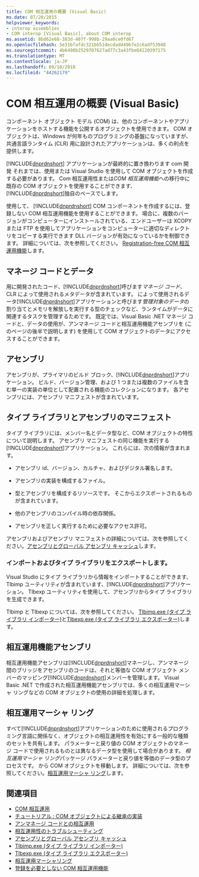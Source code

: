 ```yaml
---
title: COM 相互運用の概要 (Visual Basic)
ms.date: 07/20/2015
helpviewer_keywords:
- interop assemblies
- COM interop [Visual Basic], about COM interop
ms.assetid: 8bd62e68-383d-407f-998b-29aa0ce0fd67
ms.openlocfilehash: 5e31bfafdc321bb514ecdadd49b7e2c6adf53948
ms.sourcegitcommit: 4b6490b2529707627ad77c3a43fbe64120397175
ms.translationtype: MT
ms.contentlocale: ja-JP
ms.lasthandoff: 09/10/2018
ms.locfileid: "44262179"
---
```

# <a name="introduction-to-com-interop-visual-basic"></a>COM 相互運用の概要 (Visual Basic)
コンポーネント オブジェクト モデル (COM) は、他のコンポーネントやアプリケーションをホストする機能を公開するオブジェクトを使用できます。 COM オブジェクトは、Windows が何年ものプログラミングの基盤になっていますが、共通言語ランタイム (CLR) 用に設計されたアプリケーションは、多くの利点を提供します。  
  
 [!INCLUDE[dnprdnshort](~/includes/dnprdnshort-md.md)] アプリケーションが最終的に置き換わります com 開発 それまでは、使用または Visual Studio を使用して COM オブジェクトを作成する必要があります。 Com 相互運用性または*COM 相互運用機能*への移行中に既存の COM オブジェクトを使用することができます、[!INCLUDE[dnprdnshort](~/includes/dnprdnshort-md.md)]独自のペースでします。  
  
 使用して、 [!INCLUDE[dnprdnshort](~/includes/dnprdnshort-md.md)] COM コンポーネントを作成するには、登録しない COM 相互運用機能を使用することができます。 場合に、複数のバージョンがコンピューターにインストールされている、エンドユーザーは XCOPY または FTP を使用してアプリケーションをコンピューターに適切なディレクトリをコピーする実行できます DLL バージョンが有効になっているかを制御できます。 詳細については、次を参照してください。 [Registration-free COM 相互運用機能](../../../framework/interop/registration-free-com-interop.md)します。  
  
## <a name="managed-code-and-data"></a>マネージ コードとデータ  
 用に開発されたコード、[!INCLUDE[dnprdnshort](~/includes/dnprdnshort-md.md)]呼びます*マネージ コード*、CLR によって使用されるメタデータが含まれています。 によって使用されるデータ[!INCLUDE[dnprdnshort](~/includes/dnprdnshort-md.md)]アプリケーションと呼びます*管理対象のデータ*の割り当てとメモリを解放しを実行する型のチェックなど、ランタイムがデータに関連するタスクを管理するためです。 既定では、Visual Basic .NET マネージ コードと、データの使用が、アンマネージ コードと相互運用機能アセンブリを (このページの後半で説明します) を使用して COM オブジェクトのデータにアクセスすることができます。  
  
## <a name="assemblies"></a>アセンブリ  
 アセンブリが、プライマリのビルド ブロック、[!INCLUDE[dnprdnshort](~/includes/dnprdnshort-md.md)]アプリケーション。 ビルド、バージョン管理、および 1 つまたは複数のファイルを含む単一の実装の単位として配置される機能のコレクションになります。 各アセンブリには、アセンブリ マニフェストが含まれています。  
  
## <a name="type-libraries-and-assembly-manifests"></a>タイプ ライブラリとアセンブリのマニフェスト  
 タイプ ライブラリには、メンバー名とデータ型など、COM オブジェクトの特性について説明します。 アセンブリ マニフェストの同じ機能を実行する[!INCLUDE[dnprdnshort](~/includes/dnprdnshort-md.md)]アプリケーション。 これらには、次の情報が含まれます。  
  
-   アセンブリ id、バージョン、カルチャ、およびデジタル署名します。  
  
-   アセンブリの実装を構成するファイル。  
  
-   型とアセンブリを構成するリソースです。 そこからエクスポートされるものが含まれています。  
  
-   他のアセンブリのコンパイル時の依存関係。  
  
-   アセンブリを正しく実行するために必要なアクセス許可。  
  
 アセンブリおよびアセンブリ マニフェストの詳細については、次を参照してください。[アセンブリとグローバル アセンブリ キャッシュ](../../../visual-basic/programming-guide/concepts/assemblies-gac/index.md)します。  
  
### <a name="importing-and-exporting-type-libraries"></a>インポートおよびタイプ ライブラリをエクスポートします。  
 Visual Studio にタイプ ライブラリから情報をインポートすることができます、Tlbimp ユーティリティが含まれています、[!INCLUDE[dnprdnshort](~/includes/dnprdnshort-md.md)]アプリケーション。 Tlbexp ユーティリティを使用して、アセンブリからタイプ ライブラリを生成できます。  
  
 Tlbimp と Tlbexp については、次を参照してください。 [Tlbimp.exe (タイプ ライブラリ インポーター)](../../../framework/tools/tlbimp-exe-type-library-importer.md)と[Tlbexp.exe (タイプ ライブラリ エクスポーター)](../../../framework/tools/tlbexp-exe-type-library-exporter.md)します。  
  
## <a name="interop-assemblies"></a>相互運用機能アセンブリ  
 相互運用機能アセンブリは[!INCLUDE[dnprdnshort](~/includes/dnprdnshort-md.md)]マネージし、アンマネージ間のブリッジをアセンブリのコードは、それと等価な COM オブジェクト メンバーのマッピング[!INCLUDE[dnprdnshort](~/includes/dnprdnshort-md.md)]メンバーを管理します。 Visual Basic .NET で作成された相互運用機能アセンブリでは、多くの相互運用マーシャ リングなどの COM オブジェクトの使用の詳細を処理します。  
  
## <a name="interoperability-marshaling"></a>相互運用マーシャ リング  
 すべて[!INCLUDE[dnprdnshort](~/includes/dnprdnshort-md.md)]アプリケーションのために使用されるプログラミング言語に関係なく、オブジェクトの相互運用性を有効にする一般的な種類のセットを共有します。 パラメーターと戻り値の COM オブジェクトのマネージ コードで使用されるものとは異なるデータ型を使用して場合があります。 *相互運用マーシャ リング*パッケージ パラメーターと戻り値を等価のデータ型のプロセスです。 から COM オブジェクトを移動します。 詳細については、次を参照してください。[相互運用マーシャ リング](../../../framework/interop/interop-marshaling.md)します。  
  
## <a name="see-also"></a>関連項目

- [COM 相互運用](../../../visual-basic/programming-guide/com-interop/index.md)  
- [チュートリアル : COM オブジェクトによる継承の実装](../../../visual-basic/programming-guide/com-interop/walkthrough-implementing-inheritance-with-com-objects.md)  
- [アンマネージ コードとの相互運用](../../../framework/interop/index.md)  
- [相互運用性のトラブルシューティング](../../../visual-basic/programming-guide/com-interop/troubleshooting-interoperability.md)  
- [アセンブリとグローバル アセンブリ キャッシュ](../../../visual-basic/programming-guide/concepts/assemblies-gac/index.md)  
- [Tlbimp.exe (タイプ ライブラリ インポーター)](../../../framework/tools/tlbimp-exe-type-library-importer.md)  
- [Tlbexp.exe (タイプ ライブラリ エクスポーター)](../../../framework/tools/tlbexp-exe-type-library-exporter.md)  
- [相互運用マーシャリング](../../../framework/interop/interop-marshaling.md)  
- [登録を必要としない COM 相互運用機能](../../../framework/interop/registration-free-com-interop.md)
